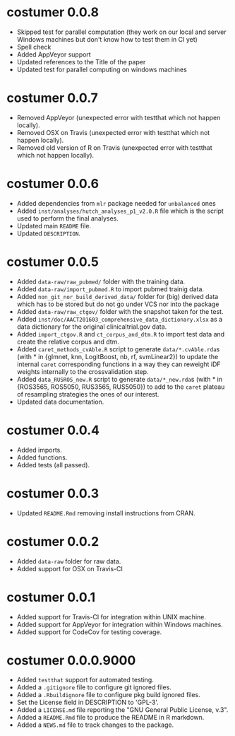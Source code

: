 # costumer 0.0.8

* Skipped test for parallel computation (they work on our local and server
  Windows machines but don't know how to test them in CI yet)
* Spell check
* Added AppVeyor support
* Updated references to the Title of the paper
* Updated test for parallel computing on windows machines


# costumer 0.0.7

* Removed AppVeyor (unexpected error with testthat which not happen
  locally).
* Removed OSX on Travis (unexpected error with testthat which not happen
  locally).
* Removed old version of R on Travis (unexpected error with testthat which
  not happen locally).


# costumer 0.0.6

* Added dependencies from `mlr` package needed for `unbalanced` ones
* Added `inst/analyses/hutch_analyses_p1_v2.0.R` file which is the script 
    used to perform the final analyses.
* Updated main `README` file.
* Updated `DESCRIPTION`.


# costumer 0.0.5

* Added `data-raw/raw_pubmed/` folder with the training data.
* Added `data-raw/import_pubmed.R` to import pubmed trainig data.
* Added `non_git_nor_build_derived_data/` folder for (big) derived data
    which has to be stored but do not go under VCS nor into the package
* Added `data-raw/raw_ctgov/` folder with the snapshot taken for the test.
* Added `inst/doc/AACT201603_comprehensive_data_dictionary.xlsx` as a data
    dictionary for the original clinicaltrial.gov data.
* Added `import_ctgov.R` and `ct_corpus_and_dtm.R` to import test data and
    create the relative corpus and dtm.
* Added `caret_methods_cvAble.R` script to generate `data/*.cvAble.rda`s
    (with * in {glmnet, knn, LogitBoost, nb, rf, svmLinear2}) to update the
    internal `caret` corresponding functions in a way they can reweight iDF
    weights internally to the crossvalidation step.
* Added `data_RUSROS_new.R` script to generate `data/*_new.rda`s
    (with * in {ROS3565, ROS5050, RUS3565, RUS5050}) to add to the `caret`
    plateau of resampling strategies the ones of our interest.
* Updated data documentation.


# costumer 0.0.4

* Added imports.
* Added functions.
* Added tests (all passed).


# costumer 0.0.3

* Updated `README.Rmd` removing install instructions from CRAN.



# costumer 0.0.2

* Added `data-raw` folder for raw data.
* Added support for OSX on Travis-CI



# costumer 0.0.1

* Added support for Travis-CI for integration within UNIX machine.
* Added support for AppVeyor for integration within Windows machines.
* Added support for CodeCov for testing coverage.



# costumer 0.0.0.9000

* Added `testthat` support for automated testing.
* Added a `.gitignore` file to configure git ignored files.
* Added a `.Rbuildignore` file to configure pkg build ignored files.
* Set the License field in DESCRIPTION to 'GPL-3'.
* Added a `LICENSE.md` file reporting the "GNU General Public License, v.3".
* Added a `README.Rmd` file to produce the README in R markdown.
* Added a `NEWS.md` file to track changes to the package.
